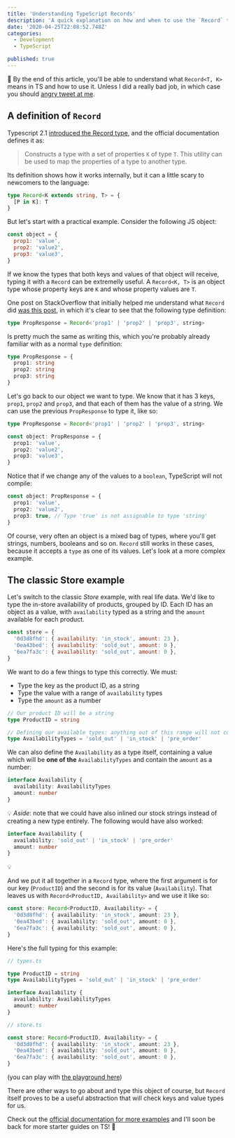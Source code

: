 ```yaml
---
title: 'Understanding TypeScript Records'
description: 'A quick explanation on how and when to use the `Record` type in TypeScript. Records are useful, and they also spin you round round.'
date: '2020-04-25T22:08:52.748Z'
categories:
  - Development
  - TypeScript

published: true
---
```


👋 By the end of this article, you'll be able to understand what `Record<T, K>` means in TS and how to use it. Unless I did a really bad job, in which case you should [angry tweet at me](https://twitter.com/magalhini).

## A definition of `Record`

Typescript 2.1 [introduced the Record type](https://www.typescriptlang.org/docs/handbook/utility-types.html#recordkt), and the official documentation defines it as:

> Constructs a type with a set of properties `K` of type `T`. This utility can be used to map the properties of a type to another type.

Its definition shows how it works internally, but it can a little scary to newcomers to the language:

```ts
type Record<K extends string, T> = {
  [P in K]: T
}
```

But let's start with a practical example. Consider the following JS object:

```js
const object = {
  prop1: 'value',
  prop2: 'value2',
  prop3: 'value3',
}
```

If we know the types that both keys and values of that object will receive, typing it with a `Record` can be extremelly useful. A `Record<K, T>` is an object type whose property keys are `K` and whose property values are `T`.

<!-- That is, `keyof Record<K, T>` is equivalent to `K`, and `Record<K, T>[K]` is (basically) equivalent to T. -->

One post on StackOverflow that initially helped me understand what `Record` did [was this post](https://stackoverflow.com/questions/51936369/what-is-the-record-type-in-typescript), in which it's clear to see that the following type definition:

```ts
type PropResponse = Record<'prop1' | 'prop2' | 'prop3', string>
```

Is pretty much the same as writing this, which you're probably already familiar with as a normal `type` definition:

```ts
type PropResponse = {
  prop1: string
  prop2: string
  prop3: string
}
```

Let's go back to our object we want to type. We know that it has 3 keys, `prop1`, `prop2` and `prop3`, and that each of them has the value of a string. We can use the previous `PropResponse` to type it, like so:

```ts
type PropResponse = Record<'prop1' | 'prop2' | 'prop3', string>

const object: PropResponse = {
  prop1: 'value',
  prop2: 'value2',
  prop3: 'value3',
}
```

Notice that if we change any of the values to a `boolean`, TypeScript will not compile:

```ts
const object: PropResponse = {
  prop1: 'value',
  prop2: 'value2',
  prop3: true, // Type 'true' is not assignable to type 'string'
}
```

Of course, very often an object is a mixed bag of types, where you'll get strings, numbers, booleans and so on. `Record` still works in these cases, because it accepts a `type` as one of its values. Let's look at a more complex example.

## The classic Store example

Let's switch to the classic _Store_ example, with real life data. We'd like to type the in-store availability of products, grouped by ID. Each ID has an object as a value, with `availability` typed as a string and the `amount` available for each product.

```js
const store = {
  '0d3d8fhd': { availability: 'in_stock', amount: 23 },
  '0ea43bed': { availability: 'sold_out', amount: 0 },
  '6ea7fa3c': { availability: 'sold_out', amount: 0 },
}
```

We want to do a few things to type this correctly. We must:

- Type the key as the product ID, as a string
- Type the value with a range of `availability` types
- Type the `amount` as a number

```ts
// Our product ID will be a string
type ProductID = string

// Defining our available types: anything out of this range will not compile
type AvailabilityTypes = 'sold_out' | 'in_stock' | 'pre_order'
```

We can also define the `Availability` as a type itself, containing a value which will be **one of the** `AvailabilityTypes` and contain the `amount` as a number:

```ts
interface Availability {
  availability: AvailabilityTypes
  amount: number
}
```

💡 _Aside_: note that we could have also inlined our stock strings instead of creating a new type entirely. The following would have also worked:

```ts
interface Availability {
  availability: 'sold_out' | 'in_stock' | 'pre_order'
  amount: number
}
```

💡

And we put it all together in a `Record` type, where the first argument is for our key (`ProductID`) and the second is for its value (`Availability`). That leaves us with `Record<ProductID, Availability>` and we use it like so:

```ts
const store: Record<ProductID, Availability> = {
  '0d3d8fhd': { availability: 'in_stock', amount: 23 },
  '0ea43bed': { availability: 'sold_out', amount: 0 },
  '6ea7fa3c': { availability: 'sold_out', amount: 0 },
}
```

Here's the full typing for this example:

```ts
// types.ts

type ProductID = string
type AvailabilityTypes = 'sold_out' | 'in_stock' | 'pre_order'

interface Availability {
  availability: AvailabilityTypes
  amount: number
}

// store.ts

const store: Record<ProductID, Availability> = {
  '0d3d8fhd': { availability: 'in_stock', amount: 23 },
  '0ea43bed': { availability: 'sold_out', amount: 0 },
  '6ea7fa3c': { availability: 'sold_out', amount: 0 },
}
```

(you can play with [the playground here](https://www.typescriptlang.org/play/#code/C4TwDgpgBACgTgezAJQgZzAgdm6BeKAbwCgooxEwBGALijWDgEssBzAGlPMoCY6HmbTmQpIAzP0YsOxAL7FiAY2wMoCAEYArCIuB14SVBhX4iXUdToByAG4BDADYBXCFeHckfKLccueb80oJKEYXTnliAHpIqABlOyxoOzQ6UEgoABUACzgICFipNgMwNCgCVGU4ABMAHisLKisoAB9vC38WtqC3ekLWAD4FKJiAUQAPOwBbMAdoYAB3BBoFNOgDKqddAEkAETLewVYAbhXwaABBeyYHO3VrplAMs9KCKzQEByqAfQQnYCbWlYWF8GAhFABrAFdCA-aoQOBWBQsYDwgBmdkUFyuNzuDgeIDMZDIdmxt3uoDolzs1zJeMezxORKgU1+WD0UCwTkm6nhJwiyhwwCgYzoFQQ1Rq602wF27CgVJpuPx-X2JCZVgADFUxFUAByorJVKx0QjM0lKineYGgiE9FlONl0HhiKCydxkTUQOwAFjEPKNJrN1Jx5JA1nenx+fztk1Z7I1rvd3gAbF6AOzosSKY1EIOK0Phj7fX7-OX2x1QBNuuQnIA))

There are other ways to go about and type this object of course, but `Record` itself proves to be a useful abstraction that will check keys and value types for us.

Check out the [official documentation for more examples](https://www.typescriptlang.org/docs/handbook/utility-types.html#recordkeystype) and I'll soon be back for more starter guides on TS! 🎉
